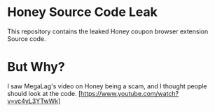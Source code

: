 # Honey Source Code Leak
This repository contains the leaked Honey coupon browser extension Source code.
# But Why?
I saw MegaLag's video on Honey being a scam, and I thought people should look at the code.
[https://www.youtube.com/watch?v=vc4yL3YTwWk]
